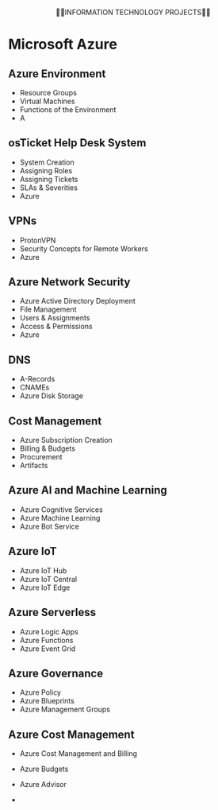 <p style="text-align:center">👨‍💻INFORMATION TECHNOLOGY PROJECTS👨‍💻</p>
<p style="text-align:center"></p>



# Microsoft Azure

## Azure Environment

- Resource Groups
- Virtual Machines
- Functions of the Environment
- A

## osTicket Help Desk System

- System Creation
- Assigning Roles
- Assigning Tickets
- SLAs & Severities
- Azure

## VPNs

- ProtonVPN
- Security Concepts for Remote Workers
- Azure

## Azure Network Security

- Azure Active Directory Deployment
- File Management
- Users & Assignments
- Access & Permissions
- Azure

## DNS

- A-Records
- CNAMEs
- Azure Disk Storage

## Cost Management

- Azure Subscription Creation
- Billing & Budgets
- Procurement
- Artifacts

## Azure AI and Machine Learning

- Azure Cognitive Services
- Azure Machine Learning
- Azure Bot Service

## Azure IoT

- Azure IoT Hub
- Azure IoT Central
- Azure IoT Edge

## Azure Serverless

- Azure Logic Apps
- Azure Functions
- Azure Event Grid

## Azure Governance

- Azure Policy
- Azure Blueprints
- Azure Management Groups

## Azure Cost Management

- Azure Cost Management and Billing
- Azure Budgets
- Azure Advisor


- 

<!---
klcollier/klcollier is a ✨ special ✨ repository because its `README.md` (this file) appears on your GitHub profile.
You can click the Preview link to take a look at your changes.
--->
